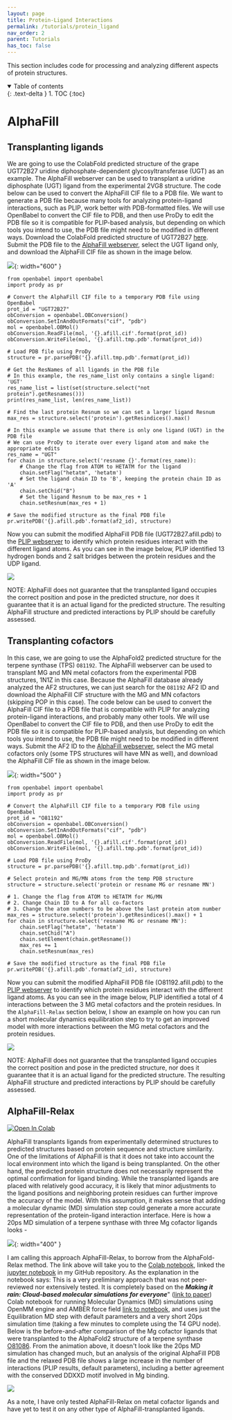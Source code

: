 ```yaml
---
layout: page
title: Protein-Ligand Interactions
permalink: /tutorials/protein_ligand
nav_order: 2
parent: Tutorials
has_toc: false
---
```


This section includes code for processing and analyzing different aspects of protein structures. 

<details open markdown="block">
  <summary>
    Table of contents
  </summary>
  {: .text-delta }
1. TOC
{:toc}
</details>

# AlphaFill

## Transplanting ligands

We are going to use the ColabFold predicted structure of the grape UGT72B27 uridine diphosphate-dependent glycosyltransferase (UGT) as an example. The AlphaFill webserver can be used to transplant a uridine diphosphate (UGT) ligand from the experimental 2VG8 structure. The code below can be used to convert the AlphaFill CIF file to a PDB file. We want to generate a PDB file because many tools for analyzing protein-ligand interactions, such as PLIP, work better with PDB-formatted files. We will use OpenBabel to convert the CIF file to PDB, and then use ProDy to edit the PDB file so it is compatible for PLIP-based analysis, but depending on which tools you intend to use, the PDB file might need to be modified in different ways. Download the ColabFold predicted structure of UGT72B27 [here](https://github.com/eporetsky/eporetsky.github.io/blob/master/assets/files/UGT72B27.pdb). Submit the PDB file to the [AlphaFill webserver](https://alphafill.eu), select the UGT ligand only, and download the AlphaFill CIF file as shown in the image below.

![](https://github.com/eporetsky/eporetsky.github.io/blob/master/assets/files/UGT72B27.afill.jpg?raw=true){: width="600" }

```
from openbabel import openbabel
import prody as pr

# Convert the AlphaFill CIF file to a temporary PDB file using OpenBabel
prot_id = "UGT72B27"
obConversion = openbabel.OBConversion()
obConversion.SetInAndOutFormats("cif", "pdb")
mol = openbabel.OBMol()
obConversion.ReadFile(mol, '{}.afill.cif'.format(prot_id))
obConversion.WriteFile(mol, '{}.afill.tmp.pdb'.format(prot_id))

# Load PDB file using ProDy
structure = pr.parsePDB('{}.afill.tmp.pdb'.format(prot_id))

# Get the ResNames of all ligands in the PDB file
# In this example, the res_name_list only contains a single ligand: 'UGT'
res_name_list = list(set(structure.select("not protein").getResnames()))
print(res_name_list, len(res_name_list)) 

# Find the last protein Resnum so we can set a larger ligand Resnum
max_res = structure.select('protein').getResindices().max()

# In this example we assume that there is only one ligand (UGT) in the PDB file
# We can use ProDy to iterate over every ligand atom and make the appropriate edits
res_name = "UGT"
for chain in structure.select('resname {}'.format(res_name)):
    # Change the flag from ATOM to HETATM for the ligand
    chain.setFlag("hetatm", 'hetatm')
    # Set the ligand chain ID to 'B', keeping the protein chain ID as 'A'
    chain.setChid("B")
    # Set the ligand Resnum to be max_res + 1
    chain.setResnum(max_res + 1)

# Save the modified structure as the final PDB file
pr.writePDB('{}.afill.pdb'.format(af2_id), structure)
```

Now you can submit the modified AlphaFill PDB file (UGT72B27.afill.pdb) to the [PLIP webserver](https://plip-tool.biotec.tu-dresden.de/plip-web/plip/index) to identify which protein residues interact with the different ligand atoms. As you can see in the image below, PLIP identified 13 hydrogen bonds and 2 salt bridges between the protein residues and the UDP ligand.

![](https://github.com/eporetsky/eporetsky.github.io/blob/master/assets/files/UGT72B27.afill.PLIP.jpg?raw=true)

NOTE: AlphaFill does not guarantee that the transplanted ligand occupies the correct position and pose in the predicted structure, nor does it guarantee that it is an actual ligand for the predicted structure. The resulting AlphaFill structure and predicted interactions by PLIP should be carefully assessed.

## Transplanting cofactors

In this case, we are going to use the AlphaFold2 predicted structure for the terpene synthase (TPS) `O81192`. The AlphaFill webserver can be used to transplant MG and MN metal cofactors from the experimental PDB structures, 1N1Z in this case. Because the AlphaFill database already analyzed the AF2 structures, we can just search for the `O81192` AF2 ID and download the AlphaFill CIF structure with the MG and MN cofactors (skipping POP in this case). The code below can be used to convert the AlphaFill CIF file to a PDB file that is compatible with PLIP for analyzing protein-ligand interactions, and probably many other tools. We will use OpenBabel to convert the CIF file to PDB, and then use ProDy to edit the PDB file so it is compatible for PLIP-based analysis, but depending on which tools you intend to use, the PDB file might need to be modified in different ways. Submit the AF2 ID to the [AlphaFill webserver](https://alphafill.eu), select the MG metal cofactors only (some TPS structures will have MN as well), and download the AlphaFill CIF file as shown in the image below.

![](https://github.com/eporetsky/eporetsky.github.io/blob/master/assets/files/O81192.afill.jpg?raw=true){: width="500" }

```
from openbabel import openbabel
import prody as pr

# Convert the AlphaFill CIF file to a temporary PDB file using OpenBabel
prot_id = "O81192"
obConversion = openbabel.OBConversion()
obConversion.SetInAndOutFormats("cif", "pdb")
mol = openbabel.OBMol()
obConversion.ReadFile(mol, '{}.afill.cif'.format(prot_id))
obConversion.WriteFile(mol, '{}.afill.tmp.pdb'.format(prot_id))

# Load PDB file using ProDy
structure = pr.parsePDB('{}.afill.tmp.pdb'.format(prot_id))

# Select protein and MG/MN atoms from the temp PDB structure
structure = structure.select('protein or resname MG or resname MN')
    
# 1. Change the flag from ATOM to HETATM for MG/MN
# 2. Change Chain ID to A for all co-factors
# 3. Change the atom numbers to be above the last protein atom number
max_res = structure.select('protein').getResindices().max() + 1
for chain in structure.select('resname MG or resname MN'):
    chain.setFlag("hetatm", 'hetatm')
    chain.setChid("A")
    chain.setElement(chain.getResname())
    max_res += 1
    chain.setResnum(max_res)

# Save the modified structure as the final PDB file
pr.writePDB('{}.afill.pdb'.format(af2_id), structure)
```

Now you can submit the modified AlphaFill PDB file (O81192.afill.pdb) to the [PLIP webserver](https://plip-tool.biotec.tu-dresden.de/plip-web/plip/index) to identify which protein residues interact with the different ligand atoms. As you can see in the image below, PLIP identified a total of 4 interactions between the 3 MG metal cofactors and the protein residues. In the `AlphaFill-Relax` section below, I show an example on how you can run a short molecular dynamics equilibration step to try to get an improved model with more interactions between the MG metal cofactors and the protein residues.  

![](https://github.com/eporetsky/eporetsky.github.io/blob/master/assets/files/O81192.afill.PLIP.jpg?raw=true)

NOTE: AlphaFill does not guarantee that the transplanted ligand occupies the correct position and pose in the predicted structure, nor does it guarantee that it is an actual ligand for the predicted structure. The resulting AlphaFill structure and predicted interactions by PLIP should be carefully assessed.

## AlphaFill-Relax

<a target="_blank" href="https://colab.research.google.com/github/eporetsky/workflows/blob/main/Colab/alphafill_relax.ipynb">
  <img src="https://colab.research.google.com/assets/colab-badge.svg" alt="Open In Colab"/>
</a>

AlphaFill transplants ligands from experimentally determined structures to predicted structures based on protein sequence and structure similarity. One of the limitations of AlphaFill is that it does not take into account the local environment into which the ligand is being transplanted. On the other hand, the predicted protein structure does not necessarily represent the optimal confirmation for ligand binding. While the transplanted ligands are placed with relatively good accuracy, it is likely that minor adjustments to the ligand positions and neighboring protein residues can further improve the accuracy of the model. With this assumption, it makes sense that adding a molecular dynamic (MD) simulation step could generate a more accurate representation of the protein-ligand interaction interface. Here is how a 20ps MD simulation of a terpene synthase with three Mg cofactor ligands looks - 

![](https://github.com/eporetsky/eporetsky.github.io/blob/master/assets/animations/alphafill_relax_traj.gif?raw=true){: width="400" }

I am calling this approach AlphaFill-Relax, to borrow from the AlphaFold-Relax method. The link above will take you to the [Colab notebook](https://colab.research.google.com/github/eporetsky/workflows/blob/main/Colab/alphafill_relax.ipynb), linked the [jupyter notebook](https://github.com/eporetsky/workflows/blob/main/Colab/alphafill_relax.ipynb) in my GitHub repository. As the explanation in the notebook says: This is a very preliminary approach that was not peer-reviewed nor extensively tested. It is completely based on the ***Making it rain: Cloud-based molecular simulations for everyone***\" ([link to paper](https://doi.org/10.1021/acs.jcim.1c00998)) Colab notebook for running Molecular Dynamics (MD) simulations using OpenMM engine and AMBER force field [link to notebook](https://colab.research.google.com/github/pablo-arantes/Making-it-rain/blob/main/Amber.ipynb), and uses just the Equilibration MD step with default parameters and a very short 20ps simulation time (taking a few minutes to complete using the T4 GPU node). Below is the before-and-after comparison of the Mg cofactor ligands that were transplanted to the AlphaFold2 structure of a terpene synthase [O81086](https://alphafill.eu/model?id=O81086). From the animation above, it doesn't look like the 20ps MD simulation has changed much, but an analysis of the original AlphaFill PDB file and the relaxed PDB file shows a large increase in the number of interactions (PLIP results, default parameters), including a better agreement with the conserved DDXXD motif involved in Mg binding.

![](https://github.com/eporetsky/eporetsky.github.io/blob/master/assets/images/alphafill_relax.jpg?raw=true)

As a note, I have only tested AlphaFill-Relax on metal cofactor ligands and have yet to test it on any other type of AlphaFill-transplanted ligands.